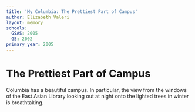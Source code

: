 ```yaml
---
title: 'My Columbia: The Prettiest Part of Campus'
author: Elizabeth Valeri
layout: memory
schools:
  GSAS: 2005
  GS: 2002
primary_year: 2005
---
```

# The Prettiest Part of Campus

Columbia has a beautiful campus.  In particular, the view from the windows of the East Asian Library looking out at night onto the lighted trees in winter is breathtaking.
